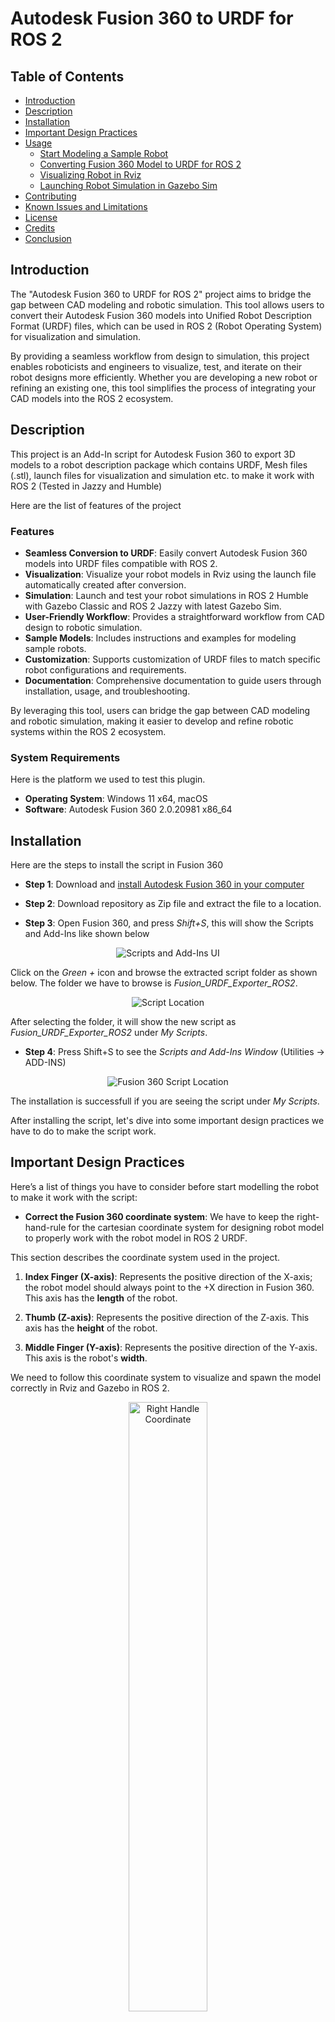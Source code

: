 # Autodesk Fusion 360 to URDF for ROS 2

## Table of Contents
- [Introduction](#introduction)
- [Description](#description)
- [Installation](#installation)
- [Important Design Practices](#important-design-practices)
- [Usage](#usage)
  - [Start Modeling a Sample Robot](#start-modeling-a-sample-robot)
  - [Converting Fusion 360 Model to URDF for ROS 2](#converting-fusion-360-model-to-urdf-for-ros-2)
  - [Visualizing Robot in Rviz](#visualizing-robot-in-rviz)
  - [Launching Robot Simulation in Gazebo Sim](#launching-robot-simulation-in-gazebo-sim)
- [Contributing](#contributing)
- [Known Issues and Limitations](#known-issues-and-limitations)
- [License](#license)
- [Credits](#credits)
- [Conclusion](#conclusion)

## Introduction
The "Autodesk Fusion 360 to URDF for ROS 2" project aims to bridge the gap between CAD modeling and robotic simulation. 
This tool allows users to convert their Autodesk Fusion 360 models into Unified Robot Description Format (URDF) files, which can be used in ROS 2 (Robot Operating System) for visualization and simulation.
 
By providing a seamless workflow from design to simulation, this project enables roboticists and engineers to visualize, test, and iterate on their robot designs more efficiently. Whether you are developing a new robot or refining an existing one, this tool simplifies the process of integrating your CAD models into the ROS 2 ecosystem.

## Description
This project is an Add-In script for Autodesk Fusion 360 to export 3D models to a robot description package which contains URDF, Mesh files (.stl),
launch files for visualization and simulation etc. to make it work with ROS 2 (Tested in Jazzy and Humble)

Here are the list of features of the project

### Features
- **Seamless Conversion to URDF**: Easily convert Autodesk Fusion 360 models into URDF files compatible with ROS 2.
- **Visualization**: Visualize your robot models in Rviz using the launch file automatically created after conversion.
- **Simulation**: Launch and test your robot simulations in ROS 2 Humble with Gazebo Classic and ROS 2 Jazzy with latest Gazebo Sim.
- **User-Friendly Workflow**: Provides a straightforward workflow from CAD design to robotic simulation.
- **Sample Models**: Includes instructions and examples for modeling sample robots.
- **Customization**: Supports customization of URDF files to match specific robot configurations and requirements.
- **Documentation**: Comprehensive documentation to guide users through installation, usage, and troubleshooting.

By leveraging this tool, users can bridge the gap between CAD modeling and robotic simulation, making it easier to develop and refine robotic systems within the ROS 2 ecosystem.

### System Requirements

Here is the platform we used to test this plugin.

- **Operating System**: Windows 11 x64, macOS
- **Software**: Autodesk Fusion 360 2.0.20981 x86_64

## Installation

Here are the steps to install the script in Fusion 360

* **Step 1**: Download and <a href="https://www.autodesk.com/in/education/edu-software/fusion" target="_blank">install Autodesk Fusion 360 in your computer</a>

* **Step 2**: Download repository as Zip file and extract the file to a location.

* **Step 3**: Open Fusion 360, and press *Shift+S*, this will show the Scripts and Add-Ins like shown below

<p align="center">
  <img src="img/scripts_ui.png" alt="Scripts and Add-Ins UI">
</p>

Click on the *Green +* icon and browse the extracted script folder as shown below. 
The folder we have to browse is *Fusion_URDF_Exporter_ROS2*. 

<p align="center">
  <img src="img/script_location.png" alt="Script Location">
</p>

After selecting the folder, it will show the new script as *Fusion_URDF_Exporter_ROS2* under *My Scripts*.

* **Step 4**: Press Shift+S to see the *Scripts and Add-Ins Window* (Utilities -> ADD-INS)

<p align="center">
  <img src="img/fusion360_script.png" alt="Fusion 360 Script Location">
</p>

The installation is successfull if you are seeing the script under *My Scripts*.

After installing the script, let's dive into some important design practices we have to do to make the script work.

## Important Design Practices 

Here’s a list of things you have to consider before start modelling the robot to make it work with the script:

* **Correct the Fusion 360 coordinate system**: We have to keep the right-hand-rule for the cartesian coordinate system for designing robot model to properly work with the robot model in ROS 2 URDF. 

This section describes the coordinate system used in the project.


1) **Index Finger (X-axis)**: Represents the positive direction of the X-axis; the robot model should always point to the +X direction in Fusion 360. This axis has the **length** of the robot.

2) **Thumb (Z-axis)**: Represents the positive direction of the Z-axis. This axis has the **height** of the robot.

3) **Middle Finger (Y-axis)**: Represents the positive direction of the Y-axis. This axis is the robot's **width**.

We need to follow this coordinate system to visualize and spawn the model correctly in Rviz and Gazebo in ROS 2.

<p align="center">
  <img src="img/right_handle_coordinate.png" alt="Right Handle Coordinate" width="50%">
</p>

In Fusion 360, the robot model and coordinate system looks like this

<p align="center">
  <img src="img/coordinate_sys.png" alt="Coordinate System" width="100%">
</p>

- **Define all robot links as Components Definitions**:
  - Ensure all robot "links" are defined as components in your model.
  - The root link has to be defined in the name of `base_link`.
  - Errors like `KeyError: base_link__1` occur if `base_link` is incorrectly assigned.

- **Joint Definition**:
  - Parent links must be set as **Component2** when defining joints, not as **Component1**.

- **Component Requirements**:
  - Components should contain **only bodies**—nested components are not supported.
  - Avoid components that have other components inside them.

Here are the components and their bodies in the ros2bot from the demos

<p align="center">
  <img src="img/components.png" alt="ROS2Bot Components">
</p>


- **URDF Export Issues**:
  - Abnormal URDF exports without error messages usually indicate joint problems—redefine the joints and try again.
  - Supported joint types: **Rigid**, **Slider**, and **Revolute**.

- **Complex Kinematic Loops and Spherical Joints**:
  - Avoid using Fusion 360’s inbuilt joint editor for positioning joints in complex kinematic loops.
  - For spherical joints:
    - Export as revolute joints and later modify them to spherical joints in the URDF.
    - This works only if the target parser/engine supports spherical joints (e.g., PyBullet).

- **Joint Alignment**:
  - Misalignments can occur during initial joint positioning in Fusion.
  - Manual adjustments can cause cascading issues with visual and collision properties.

- **Export Tips**:
  - Turn off "Capture design history" before exporting.
  - Use distinct names for components and save individual components in separate folders to prevent issues.

- **Specific Issues**:
  - Copy-paste actions can lead to problems; prefer "copy-paste new" for components.
  - Preplan component placement to avoid assembly issues.

These points cover the critical limitations and considerations when using the script for exporting URDF files from Fusion 360 models.


## Usage
### Start Modeling a Sample Robot
Instructions on how to start modeling a sample robot using Autodesk Fusion 360.

### Converting Fusion 360 Model to URDF for ROS 2
After completing the CAD model in Fusion 360, Press Shift+S for opening the script box and select the *Fusion_URDF_Exporter_ROS2* script from My Scripts. 

<p align="center">
  <img src="img/fusion_360_steps.png" alt="Intro Screen">
</p>


* **Step 1**: It will show a welcome screen showing the basic information about the script and ask the user to proceed with conversion or not.

* **Step 2**: After pressing the *Ok* button, it will ask for the folder in which the ROS 2 package has to be created.
 

* **Step 3**: When we press the *Ok* button it will show the browse dialog and we can select a folder.  

* **Step 4**: After selecting the folder select which Gazebo version we have to go for. Here are the two option that is current available (Gazebo Harmonic or Classic). Based on the input, it will create the launch file for that. 

* **Step 5**: Once you select the Gazebo version, it will show the final message whether it is successful or not. 
It will create the ROS 2 description package after this conversion.

### Building ROS 2 Package

After creating the ROS 2 package for your robot, you can copy the ROS 2 package to your ROS 2 workspace.
If you are working in Windows 11, you can work on ROS 2 using WSL or using a virtual machine. Othervice you can reboot and 
select Ubuntu 22.04 for ROS 2 Humble/Ubuntu 24.04 for ROS 2 Jazzy.

For example, if you use *ros2bot* model from demos folder and convert to ROS 2 package, you will get a package named
*ros2bot_description*. The package is also put in the demos folder for your reference. Copy to your ROS 2 workspace

For eg. Let's ros2_ws is the name of the workspace and you copied the package to the *src* folder of the workspace.

```
cd ~/ros2_ws
colcon build
```
After building the package, do sourcing of the workspace

```
source install/setup.bash
```
After doing the sourcing of the workspace, we can do the visualization and simulation of the robot.
### Visualizing Robot in Rviz
Here is the command to visualize the robot in Rviz

```
ros2 launch ros2bot_description display.launch.py
```
This will be showing Rviz along with *joint_state_publisher_gui* node.

<p align="center">
  <img src="img/rviz_visualization.png" alt="Rviz Visualization">
</p>

### Launching Robot Simulation in Gazebo Sim
Here is the command to spawn the robot in Gazebo. The same command can be use for Gazebo Classic and Gazebo Sim.

```
ros2 launch ros2bot_description gazebo.launch.py
```
**Note**: The URDF doesn't have any Gazebo plugin or ROS 2 controllers configurations. We have to edit the package to include all the 
plugins of Gazebo.

<p align="center">
  <img src="img/gazebo_visualization.png" alt="Gazebo Visualization">
</p>

**Note: If you are using Gazebo Sim you can visualize the center of mass, collision and inertia by finding the robot name in the **Entity Tree** and right click on it. You can find an option called **View** and can able to view all these parameters.**

Here is the screenshot of these parameter of ros2bot from the demos.

<p align="center">
  <img src="img/gazebo_param.png" alt="Gazebo Parameters">
</p>

## Contributing

Always welcome bug fixes, new features etc.

* **Create a Pull Request**: Ceate a pull request from your forked repository. Provide a clear description of the changes and any relevant information. 

## Known Issues and limitations
Here is the list of known Issues in this project

1) **Creation of Old components in the model**: Once the export is done, it will duplicate components with the name of old components; we can ignore it. Don't save the Fusion 360 model with old components. After conversion from Fusion to URDF, you can close the model without saving. It will be better to have a backup copy of the same model.

2) **Generated URDF model may need fine tuning**: The generated URDF model may need fine-tuning for simulation, especially if you want to change the parameters like friction, material, etc. For example, if you want to export a mobile robot, the friction of the caster wheel may need to be tuned for smooth motion.

3) **Generated package doesn't have Gazebo plugins and ROS 2 controllers**: The generated package has URDF, Gazebo parameters, and a launch file to visualize the robot in Rviz and spawn the model in Gazebo. It doesn't have any plugins to control the robot. It also has no sensors. You must edit the package to add all these into the robot model. 


## License

This project is licensed under the terms of the [MIT License](LICENSE).


## Credits
* This project is a modification of repositories from <a href="https://github.com/syuntoku14/fusion2urdf" target="_blank">syuntoku14</a> and <a href="https://github.com/dheena2k2/fusion2urdf-ros2" target="_blank">dheena2k2</a>

* Code and Document updatation using <a href="https://github.com/features/copilot" target="_blank">Github Copilot</a> and <a href="https://chatgpt.com/" target="_blank">ChatGPT</a>

## Conclusion

In conclusion, the "Autodesk Fusion 360 to URDF for ROS 2" project provides a powerful and user-friendly tool for roboticists and engineers. By streamlining the process of converting CAD models to URDF files, this tool enhances the efficiency of robot design, visualization, and simulation within the ROS 2 ecosystem. We hope this project will significantly contribute to your robotic development efforts and look forward to your feedback and contributions.